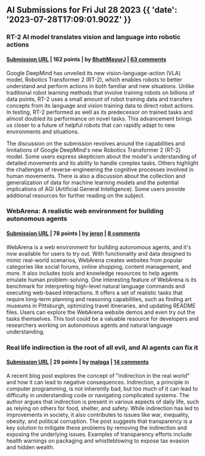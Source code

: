 ## AI Submissions for Fri Jul 28 2023 {{ 'date': '2023-07-28T17:09:01.902Z' }}

### RT-2 AI model translates vision and language into robotic actions

#### [Submission URL](https://blog.google/technology/ai/google-deepmind-rt2-robotics-vla-model/) | 162 points | by [BhattMayurJ](https://news.ycombinator.com/user?id=BhattMayurJ) | [63 comments](https://news.ycombinator.com/item?id=36905076)

Google DeepMind has unveiled its new vision-language-action (VLA) model, Robotics Transformer 2 (RT-2), which enables robots to better understand and perform actions in both familiar and new situations. Unlike traditional robot learning methods that involve training robots on billions of data points, RT-2 uses a small amount of robot training data and transfers concepts from its language and vision training data to direct robot actions. In testing, RT-2 performed as well as its predecessor on trained tasks and almost doubled its performance on novel tasks. This advancement brings us closer to a future of helpful robots that can rapidly adapt to new environments and situations.

The discussion on the submission revolves around the capabilities and limitations of Google DeepMind's new Robotics Transformer 2 (RT-2) model. Some users express skepticism about the model's understanding of detailed movements and its ability to handle complex tasks. Others highlight the challenges of reverse-engineering the cognitive processes involved in human movements. There is also a discussion about the collection and generalization of data for machine learning models and the potential implications of AGI (Artificial General Intelligence). Some users provide additional resources for further reading on the subject.

### WebArena: A realistic web environment for building autonomous agents

#### [Submission URL](https://webarena.dev/) | 78 points | by [jeron](https://news.ycombinator.com/user?id=jeron) | [8 comments](https://news.ycombinator.com/item?id=36901815)

WebArena is a web environment for building autonomous agents, and it's now available for users to try out. With functionality and data designed to mimic real-world scenarios, WebArena creates websites from popular categories like social forums, online shopping, content management, and more. It also includes tools and knowledge resources to help agents emulate human problem-solving. One interesting feature of WebArena is its benchmark for interpreting high-level natural language commands and executing web-based interactions. It offers a set of realistic tasks that require long-term planning and reasoning capabilities, such as finding art museums in Pittsburgh, optimizing travel itineraries, and updating README files. Users can explore the WebArena website demos and even try out the tasks themselves. This tool could be a valuable resource for developers and researchers working on autonomous agents and natural language understanding.

### Real life indirection is the root of all evil, and AI agents can fix it

#### [Submission URL](https://marianogappa.github.io/software/2023/07/28/real-life-indirection-is-the-root-of-all-evil-and-ai-agents-can-fix-it/) | 29 points | by [maloga](https://news.ycombinator.com/user?id=maloga) | [14 comments](https://news.ycombinator.com/item?id=36906175)

A recent blog post explores the concept of "indirection in the real world" and how it can lead to negative consequences. Indirection, a principle in computer programming, is not inherently bad, but too much of it can lead to difficulty in understanding code or navigating complicated systems. The author argues that indirection is present in various aspects of daily life, such as relying on others for food, shelter, and safety. While indirection has led to improvements in society, it also contributes to issues like war, inequality, obesity, and political corruption. The post suggests that transparency is a key solution to mitigate these problems by removing the indirection and exposing the underlying issues. Examples of transparency efforts include health warnings on packaging and whistleblowing to expose tax evasion and hidden wealth.
